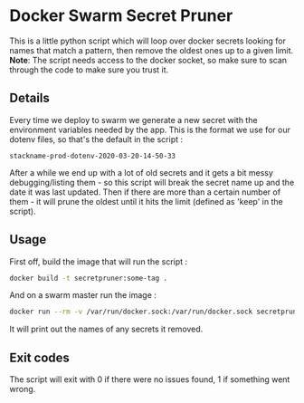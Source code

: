 # Docker Swarm Secret Pruner

This is a little python script which will loop over docker secrets looking for names that match a pattern, then remove the oldest ones up to a given limit.
__Note__: The script needs access to the docker socket, so make sure to scan through the code to make sure you trust it.

## Details

Every time we deploy to swarm we generate a new secret with the environment variables needed by the app.  This is the format we use for our dotenv files, so that's the default in the script :
```
stackname-prod-dotenv-2020-03-20-14-50-33
```
After a while we end up with a lot of old secrets and it gets a bit messy debugging/listing them - so this script will break the secret name up and the date it was last updated.  Then if there are more than a certain number of them - it will prune the oldest until it hits the limit (defined as 'keep' in the script).

## Usage

First off, build the image that will run the script :
```bash
docker build -t secretpruner:some-tag .
```

And on a swarm master run the image :
```bash
docker run --rm -v /var/run/docker.sock:/var/run/docker.sock secretpruner:some-tag
```
It will print out the names of any secrets it removed.

## Exit codes

The script will exit with 0 if there were no issues found, 1 if something went wrong.
